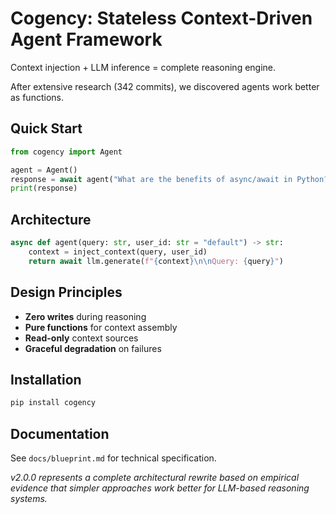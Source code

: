 # Cogency: Stateless Context-Driven Agent Framework

Context injection + LLM inference = complete reasoning engine.

After extensive research (342 commits), we discovered agents work better as functions.

## Quick Start

```python
from cogency import Agent

agent = Agent()
response = await agent("What are the benefits of async/await in Python?")
print(response)
```

## Architecture

```python
async def agent(query: str, user_id: str = "default") -> str:
    context = inject_context(query, user_id)
    return await llm.generate(f"{context}\n\nQuery: {query}")
```

## Design Principles

- **Zero writes** during reasoning
- **Pure functions** for context assembly  
- **Read-only** context sources
- **Graceful degradation** on failures

## Installation

```bash
pip install cogency
```

## Documentation

See `docs/blueprint.md` for technical specification.

*v2.0.0 represents a complete architectural rewrite based on empirical evidence that simpler approaches work better for LLM-based reasoning systems.*